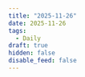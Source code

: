 ```yaml
---
title: "2025-11-26"
date: 2025-11-26
tags:
  - Daily
draft: true
hidden: false
disable_feed: false
---
```


